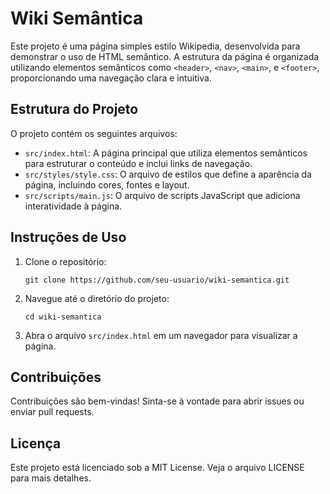 # Wiki Semântica

Este projeto é uma página simples estilo Wikipedia, desenvolvida para demonstrar o uso de HTML semântico. A estrutura da página é organizada utilizando elementos semânticos como `<header>`, `<nav>`, `<main>`, e `<footer>`, proporcionando uma navegação clara e intuitiva.

## Estrutura do Projeto

O projeto contém os seguintes arquivos:

- `src/index.html`: A página principal que utiliza elementos semânticos para estruturar o conteúdo e inclui links de navegação.
- `src/styles/style.css`: O arquivo de estilos que define a aparência da página, incluindo cores, fontes e layout.
- `src/scripts/main.js`: O arquivo de scripts JavaScript que adiciona interatividade à página.

## Instruções de Uso

1. Clone o repositório:
   ```
   git clone https://github.com/seu-usuario/wiki-semantica.git
   ```

2. Navegue até o diretório do projeto:
   ```
   cd wiki-semantica
   ```

3. Abra o arquivo `src/index.html` em um navegador para visualizar a página.

## Contribuições

Contribuições são bem-vindas! Sinta-se à vontade para abrir issues ou enviar pull requests.

## Licença

Este projeto está licenciado sob a MIT License. Veja o arquivo LICENSE para mais detalhes.
